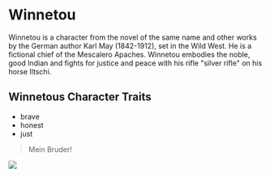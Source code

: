 # Winnetou

Winnetou is a character from the novel of the same name and other works by the
German author Karl May (1842-1912), set in the Wild West. He is a fictional
chief of the Mescalero Apaches. Winnetou embodies the noble, good Indian and
fights for justice and peace with his rifle "silver rifle" on his horse Iltschi.

## Winnetous Character Traits
* brave
* honest
* just

> Mein Bruder!

<img src="https://upload.wikimedia.org/wikipedia/commons/b/b6/Winnetou_1879.jpg?uselang=de"/>

